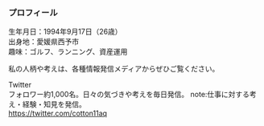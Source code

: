 ### プロフィール

生年月日：1994年9月17日（26歳）  
出身地：愛媛県西予市  
趣味：ゴルフ、ランニング、資産運用

私の人柄や考えは、各種情報発信メディアからぜひご覧ください。  

Twitter  
フォロワー約1,000名。日々の気づきや考えを毎日発信。 note:仕事に対する考え・経験・知見を発信。  
<https://twitter.com/cotton11aq>
